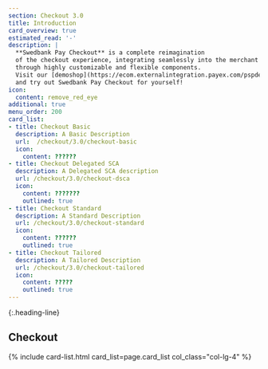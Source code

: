 ```yaml
---
section: Checkout 3.0
title: Introduction
card_overview: true
estimated_read: '-'
description: |
  **Swedbank Pay Checkout** is a complete reimagination
  of the checkout experience, integrating seamlessly into the merchant website
  through highly customizable and flexible components.
  Visit our [demoshop](https://ecom.externalintegration.payex.com/pspdemoshop)
  and try out Swedbank Pay Checkout for yourself!
icon:
  content: remove_red_eye
additional: true
menu_order: 200
card_list:
- title: Checkout Basic
  description: A Basic Description
  url:  /checkout/3.0/checkout-basic
  icon:
    content: ??????
- title: Checkout Delegated SCA
  description: A Delegated SCA description
  url: /checkout/3.0/checkout-dsca
  icon:
    content: ???????
    outlined: true
- title: Checkout Standard
  description: A Standard Description
  url: /checkout/3.0/checkout-standard
  icon:
    content: ??????
    outlined: true
- title: Checkout Tailored
  description: A Tailored Description
  url: /checkout/3.0/checkout-tailored
  icon:
    content: ?????
    outlined: true
---
```



{:.heading-line}

## Checkout

{% include card-list.html card_list=page.card_list
    col_class="col-lg-4" %}
